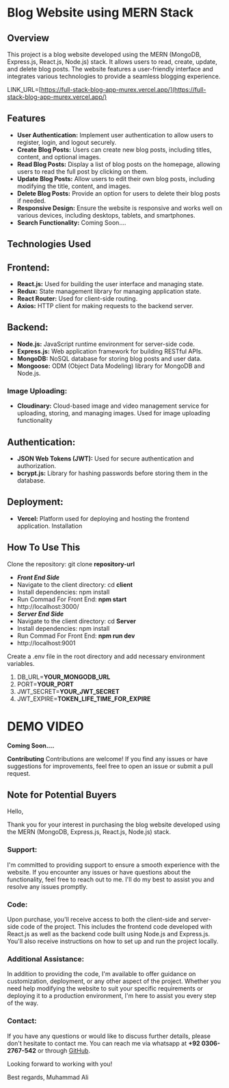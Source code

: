 

# **Blog Website using MERN Stack**

## **Overview**
This project is a blog website developed using the MERN (MongoDB, Express.js, React.js, Node.js) stack. It allows users to read, create, update, and delete blog posts. The website features a user-friendly interface and integrates various technologies to provide a seamless blogging experience.

LINK_URL=[https://full-stack-blog-app-murex.vercel.app/](https://full-stack-blog-app-murex.vercel.app/)

## **Features**

 - **User Authentication:** Implement user authentication to allow users to register, login, and logout securely.
 - **Create Blog Posts:** Users can create new blog posts, including titles, content, and optional images.
 - **Read Blog Posts:** Display a list of blog posts on the homepage, allowing users to read the full post by clicking on them.
 - **Update Blog Posts:** Allow users to edit their own blog posts, including modifying the title, content, and images.
 - **Delete Blog Posts:** Provide an option for users to delete their blog posts if needed.
 - **Responsive Design:** Ensure the website is responsive and works well on various devices, including desktops, tablets, and
   smartphones.
 - **Search Functionality:** Coming Soon....

## Technologies Used

## **Frontend:**

 - **React.js:** Used for building the user interface and managing state.
 - **Redux:** State management library for managing application state.
 - **React Router:** Used for client-side routing.
 - **Axios:** HTTP client for making requests to the backend server.

## **Backend:**

- **Node.js:** JavaScript runtime environment for server-side code.
- **Express.js:** Web application framework for building RESTful APIs.
- **MongoDB:** NoSQL database for storing blog posts and user data.
- **Mongoose:** ODM (Object Data Modeling) library for MongoDB and Node.js.
### Image Uploading:
- **Cloudinary:** Cloud-based image and video management service for uploading, storing, and managing images. Used for image uploading functionality
## **Authentication:**

- **JSON Web Tokens (JWT):** Used for secure authentication and authorization.
- **bcrypt.js:** Library for hashing passwords before storing them in the database.

## Deployment:

-  **Vercel:** Platform used for deploying and hosting the frontend application.
Installation

## **How To Use This**

Clone the repository: git clone **repository-url**
-  ***Front End Side***
- Navigate to the client directory: cd **client**
- Install dependencies: npm install
- Run Commad For Front End: **npm start** 
- http://localhost:3000/
- ***Server End Side***
- Navigate to the client directory: cd **Server**
- Install dependencies: npm install
- Run Commad For Front End: **npm run dev** 
- http://localhost:9001

Create a .env file in the root directory and add necessary environment variables.

 1. DB_URL=**YOUR_MONGODB_URL**
 2. PORT=**YOUR_PORT**
 3. JWT_SECRET=**YOUR_JWT_SECRET**
 4. JWT_EXPIRE=**TOKEN_LIFE_TIME_FOR_EXPIRE**

# DEMO VIDEO
**Coming Soon....**

**Contributing**
Contributions are welcome! If you find any issues or have suggestions for improvements, feel free to open an issue or submit a pull request.

## Note for Potential Buyers

Hello,

Thank you for your interest in purchasing the blog website developed using the MERN (MongoDB, Express.js, React.js, Node.js) stack.

### Support:

I'm committed to providing support to ensure a smooth experience with the website. If you encounter any issues or have questions about the functionality, feel free to reach out to me. I'll do my best to assist you and resolve any issues promptly.

### Code:

Upon purchase, you'll receive access to both the client-side and server-side code of the project. This includes the frontend code developed with React.js as well as the backend code built using Node.js and Express.js. You'll also receive instructions on how to set up and run the project locally.

### Additional Assistance:

In addition to providing the code, I'm available to offer guidance on customization, deployment, or any other aspect of the project. Whether you need help modifying the website to suit your specific requirements or deploying it to a production environment, I'm here to assist you every step of the way.

### Contact:

If you have any questions or would like to discuss further details, please don't hesitate to contact me. You can reach me via whatsapp at **+92 0306-2767-542**  or through [GitHub](https://github.com/MuhammadAliashraf). 

Looking forward to working with you!

Best regards,
Muhammad Ali 
